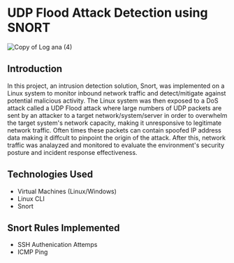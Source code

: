 # UDP Flood Attack Detection using SNORT

![Copy of Log ana (4)](https://github.com/emeka789/NetworkMonitoring/assets/99328320/a80c574b-acdc-42bd-9f86-9877691b2592)

## Introduction
In this project, an intrusion detection solution, Snort, was implemented on a Linux system to monitor inbound network traffic and detect/mitigate against potential malicious activity. The Linux system was then exposed to a DoS attack called a UDP Flood attack where large numbers of UDP packets are sent by an attacker to a target network/system/server in order to overwhelm the target system's network capacity, making it unresponsive to legitimate network traffic. Often times these packets can contain spoofed IP address data making it diffcult to pinpoint the origin of the attack. 
After this, network traffic was analayzed and monitored to evaluate the environment's security posture and incident response effectiveness.

## Technologies Used
- Virtual Machines (Linux/Windows)
- Linux CLI
- Snort

## Snort Rules Implemented
- SSH Authenication Attemps
- ICMP Ping
